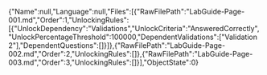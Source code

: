 {"Name":null,"Language":null,"Files":[{"RawFilePath":"LabGuide-Page-001.md","Order":1,"UnlockingRules":[{"UnlockDependency":"Validations","UnlockCriteria":"AnsweredCorrectly","UnlockPercentageThreshold":100000,"DependentValidations":["Validation 2"],"DependentQuestions":[]}]},{"RawFilePath":"LabGuide-Page-002.md","Order":2,"UnlockingRules":[]},{"RawFilePath":"LabGuide-Page-003.md","Order":3,"UnlockingRules":[]}],"ObjectState":0}